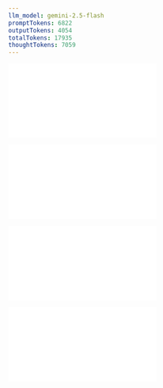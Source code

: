 ```yaml
---
llm_model: gemini-2.5-flash
promptTokens: 6822
outputTokens: 4054
totalTokens: 17935
thoughtTokens: 7059
---
```


![@](steps/prompt.f0d50256.md)

![@](steps/file.d339a278.md)

![@](steps/file.17aef590.md)

![@](steps/response.8b3a436d.md)